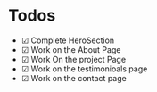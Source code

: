 # Todos
- &#9745; Complete HeroSection 
- &#9745; Work on the About Page
- &#9745; Work On the project Page
- &#9745; Work on the testimonioals page
- &#9745; Work on the contact page
